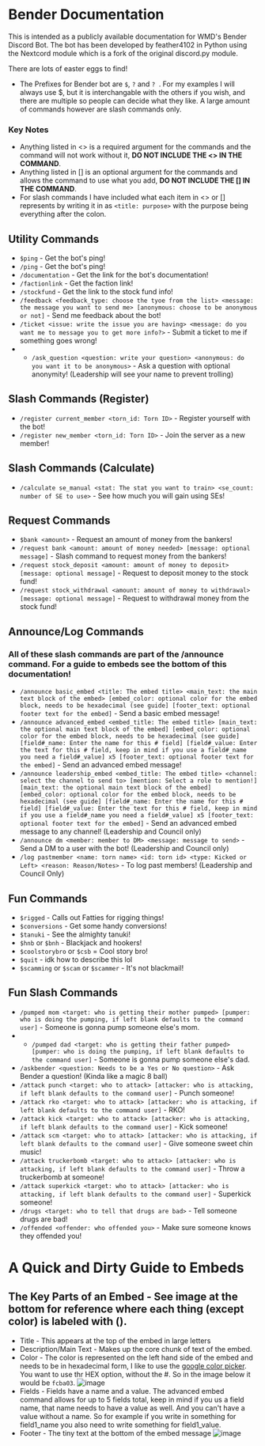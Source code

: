 # Bender Documentation
This is intended as a publicly available documentation for WMD's Bender Discord Bot. 
The bot has been developed by feather4102 in Python using the Nextcord module which is a fork of the original discord.py module.  

There are lots of easter eggs to find!

* The Prefixes for Bender bot are ```$```, ```?``` and ```? ```. For my examples I will always use \$, but it is interchangable with the others if you wish, and there are multiple so people can decide what they like. A large amount of commands however are slash commands only. 

### Key Notes
* Anything listed in \<> is a required argument for the commands and the command will not work without it, __DO NOT INCLUDE THE \<> IN THE COMMAND__.
* Anything listed in \[] is an optional argument for the commands and allows the command to use what you add, __DO NOT INCLUDE THE \[] IN THE COMMAND__.
* For slash commands I have included what each item in <> or [] represents by writing it in as ```<title: purpose>``` with the purpose being everything after the colon. 


## Utility Commands 
* ```$ping``` - Get the bot's ping!
* ```/ping``` - Get the bot's ping!
* ```/documentation``` - Get the link for the bot's documentation!
* ```/factionlink``` - Get the faction link!
* ```/stockfund``` - Get the link to the stock fund info!
* ```/feedback <feedback_type: choose the tyoe from the list> <message: the message you want to send me> [anonymous: choose to be anonymous or not]``` - Send me feedback about the bot!
* ```/ticket <issue: write the issue you are having> <message: do you want me to message you to get more info?>``` - Submit a ticket to me if something goes wrong!
* * ```/ask_question <question: write your question> <anonymous: do you want it to be anonymous>``` - Ask a question with optional anonymity! (Leadership will see your name to prevent trolling)

## Slash Commands (Register)
* ```/register current_member <torn_id: Torn ID>``` - Register yourself with the bot!
* ```/register new_member <torn_id: Torn ID>``` - Join the server as a new member!

## Slash Commands (Calculate)
* ```/calculate se_manual <stat: The stat you want to train> <se_count: number of SE to use>``` - See how much you will gain using SEs!

## Request Commands
* ```$bank <amount>``` - Request an amount of money from the bankers!
* ```/request bank <amount: amount of money needed> [message: optional message]``` - Slash command to request money from the bankers!
* ```/request stock_deposit <amount: amount of money to deposit>  [message: optional message]``` - Request to deposit money to the stock fund!
* ```/request stock_withdrawal <amount: amount of money to withdrawal>  [message: optional message]``` - Request to withdrawal money from the stock fund!

## Announce/Log Commands 
### All of these slash commands are part of the /announce command. For a guide to embeds see the bottom of this documentation!
* ```/announce basic_embed <title: The embed title> <main_text: the main text block of the embed> [embed_color: optional color for the embed block, needs to be hexadecimal (see guide] [footer_text: optional footer text for the embed]``` - Send a basic embed message!
* ```/announce advanced_embed <embed_title: The embed title> [main_text: the optional main text block of the embed] [embed_color: optional color for the embed block, needs to be hexadecimal (see guide] [field#_name: Enter the name for this # field] [field#_value: Enter the text for this # field, keep in mind if you use a field#_name you need a field#_value] x5 [footer_text: optional footer text for the embed]``` - Send an advanced embed message!
* ```/announce leadership_embed <embed_title: The embed title> <channel: select the channel to send to> [mention: Select a role to mention!] [main_text: the optional main text block of the embed] [embed_color: optional color for the embed block, needs to be hexadecimal (see guide] [field#_name: Enter the name for this # field] [field#_value: Enter the text for this # field, keep in mind if you use a field#_name you need a field#_value] x5 [footer_text: optional footer text for the embed]``` - Send an advanced embed message to any channel! (Leadership and Council only)
* ```/announce dm <member: member to DM> <message: message to send>``` - Send a DM to a user with the bot! (Leadership and Council only)
* ```/log pastmember <name: torn name> <id: torn id> <type: Kicked or Left> <reason: Reason/Notes>``` - To log past members! (Leadership and Council Only)

## Fun Commands
* ```$rigged``` - Calls out Fatties for rigging things!
* ```$conversions``` - Get some handy conversions!
* ```$tanuki``` - See the almighty tanuki!
* ```$hnb``` or ```$bnh``` - Blackjack and hookers!
* ```$coolstorybro``` or ```$csb``` = Cool story bro!
* ```$quit``` - idk how to describe this lol 
* ```$scamming``` or ```$scam``` or ```$scammer``` - It's not blackmail!

## Fun Slash Commands
* ```/pumped mom <target: who is getting their mother pumped> [pumper: who is doing the pumping, if left blank defaults to the command user]``` - Someone is gonna pump someone else's mom. 
* * ```/pumped dad <target: who is getting their father pumped> [pumper: who is doing the pumping, if left blank defaults to the command user]``` - Someone is gonna pump someone else's dad. 
* ```/askbender <question: Needs to be a Yes or No question>``` - Ask Bender a question! (Kinda like a magic 8 ball)
* ```/attack punch <target: who to attack> [attacker: who is attacking, if left blank defaults to the command user]``` - Punch someone!
* ```/attack rko <target: who to attack> [attacker: who is attacking, if left blank defaults to the command user]``` - RKO!
* ```/attack kick <target: who to attack> [attacker: who is attacking, if left blank defaults to the command user]``` - Kick someone!
* ```/attack scm <target: who to attack> [attacker: who is attacking, if left blank defaults to the command user]``` - Give someone sweet chin music!
* ```/attack truckerbomb <target: who to attack> [attacker: who is attacking, if left blank defaults to the command user]``` - Throw a truckerbomb at someone!
* ```/attack superkick <target: who to attack> [attacker: who is attacking, if left blank defaults to the command user]``` - Superkick someone!
* ```/drugs <target: who to tell that drugs are bad>``` - Tell someone drugs are bad!
* ```/offended <offender: who offended you>``` - Make sure someone knows they offended you!

# A Quick and Dirty Guide to Embeds
## The Key Parts of an Embed - See image at the bottom for reference where each thing (except color) is labeled with (). 
* Title - This appears at the top of the embed in large letters
* Description/Main Text - Makes up the core chunk of text of the embed. 
* Color - The color is represented on the left hand side of the embed and needs to be in hexadecimal form, I like to use the [google color picker](https://www.google.com/search?q=color+picker&oq=color+picker&aqs=chrome.0.69i59j0i20i263i512j0i433i512j0i131i433i512j0i512j0i433i512l3j0i131i433i512.2226j0j9&sourceid=chrome&ie=UTF-8). You want to use thr HEX option, without the #. So in the image below it would be ```fcba03```.
![image](https://user-images.githubusercontent.com/70727679/196340449-77fc5d4b-e22f-4656-bd9b-840c82c829c8.png)
* Fields - Fields have a name and a value. The advanced embed command allows for up to 5 fields total, keep in mind if you us a field name, that name needs to have a value as well. And you can't have a value without a name. So for example if you write in something for field1_name you also need to write something for field1_value. 
* Footer - The tiny text at the bottom of the embed message
![image](https://user-images.githubusercontent.com/70727679/196341467-434dff5f-36b5-4b9c-ae12-4b1b3b26651f.png)

